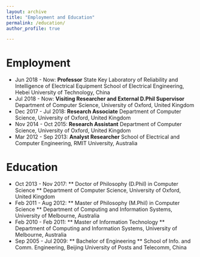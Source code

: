 ```yaml
---
layout: archive
title: "Employment and Education"
permalink: /education/
author_profile: true

---
```



Employment
======
-  Jun 2018 - Now: **Professor**
State Key Laboratory of Reliability and Intelligence of Electrical Equipment
School of Electrical Engineering, Hebei University of Technology, China
-  Jul 2018 - Now: **Visiting Researcher and External D.Phil Supervisor**
Department of Computer Science, University of Oxford, United Kingdom
-  Dec 2017 - Jul 2018: **Research Associate**
Department of Computer Science, University of Oxford, United Kingdom
-  Nov 2014 - Oct 2015: **Research Assistant**
Department of Computer Science, University of Oxford, United Kingdom
-  Mar 2012 - Sep 2013: **Analyst Researcher**
School of Electrical and Computer Engineering, RMIT University, Australia


Education
======
-  Oct 2013 - Nov 2017: ** Doctor of Philosophy (D.Phil) in Computer Science  **
Department of Computer Science, University of Oxford, United Kingdom
-  Feb 2011 - Aug 2012: ** Master of Philosophy (M.Phil) in Computer Science  **
Department of Computing and Information Systems, University of Melbourne, Australia
-  Feb 2010 - Feb 2011: ** Master of Information Technology  **
Department of Computing and Information Systems, University of Melbourne, Australia
-  Sep 2005 - Jul 2009: ** Bachelor of Engineering  **
School of Info. and Comm. Engineering, Beijing University of Posts and Telecomm, China
